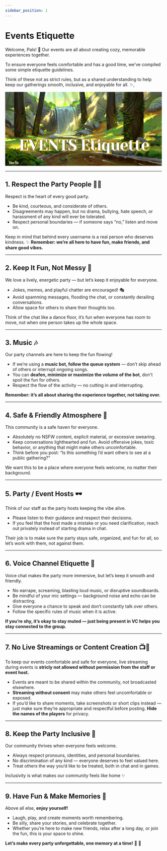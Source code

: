 ```yaml
---
sidebar_position: 1
---
```


# Events Etiquette

Welcome, Pals! 🥳 
Our events are all about creating cozy, memorable experiences together. 

To ensure everyone feels comfortable and has a good time, we’ve compiled some simple etiquette guidelines. 

Think of these not as strict rules, but as a shared understanding to help keep our gatherings smooth, inclusive, and enjoyable for all. ✨,

![Event Etiquette](./img/event_etiquette.png)  

---

## 1. Respect the Party People 💃🕺
Respect is the heart of every good party.
 - Be kind, courteous, and considerate of others.
 - Disagreements may happen, but no drama, bullying, hate speech, or harassment of any kind will ever be tolerated.
 - Respect personal boundaries — if someone says “no,” listen and move on.

Keep in mind that behind every username is a real person who deserves kindness.
✨ **Remember: we’re all here to have fun, make friends, and share good vibes.**

---
 
## 2. Keep It Fun, Not Messy 🍹
We love a lively, energetic party — but let’s keep it enjoyable for everyone.
 - Jokes, memes, and playful chatter are encouraged! 🎭
 - Avoid spamming messages, flooding the chat, or constantly derailing conversations.
 - Allow space for others to share their thoughts too.

Think of the chat like a dance floor, it’s fun when everyone has room to move, not when one person takes up the whole space. 

---

## 3. Music  🎶
Our party channels are here to keep the fun flowing!
 - If we’re using a **music bot, follow the queue system** — don’t skip ahead of others or interrupt ongoing songs.
 - You can **deafen, minimize or maximize the volume of the bot**, don't spoil the fun for others.
 - Respect the flow of the activity — no cutting in and interrupting.

**Remember: it’s all about sharing the experience together, not taking over.**

---

## 4. Safe & Friendly Atmosphere 🌈
This community is a safe haven for everyone.
 - Absolutely no NSFW content, explicit material, or excessive swearing.
 - Keep conversations lighthearted and fun. Avoid offensive jokes, toxic behavior, or anything that might make others uncomfortable.
 - Think before you post: “Is this something I’d want others to see at a public gathering?”

We want this to be a place where everyone feels welcome, no matter their background.

---

## 5. Party / Event Hosts 🕶️
Think of our staff as the party hosts keeping the vibe alive.
 - Please listen to their guidance and respect their decisions.
 - If you feel that the host made a mistake or you need clarification, reach out privately instead of starting drama in chat.

Their job is to make sure the party stays safe, organized, and fun for all, so let’s work with them, not against them. 

---

## 6. Voice Channel Etiquette 🎤
Voice chat makes the party more immersive, but let’s keep it smooth and friendly.
 - No earrape, screaming, blasting loud music, or disruptive soundboards.
 - Be mindful of your mic settings — background noise and echo can be distracting.
 - Give everyone a chance to speak and don’t constantly talk over others.
 - Follow the specific rules of music when it is active.

**If you’re shy, it’s okay to stay muted — just being present in VC helps you stay connected to the group.**

---

## 7. No Live Streamings or Content Creation 📺🚫
To keep our events comfortable and safe for everyone, live streaming during events is **stricly not allowed without permission from the staff or event host.**
 - Events are meant to be shared within the community, not broadcasted elsewhere.
 - **Streaming without consent** may make others feel uncomfortable or exposed.
 - If you’d like to share moments, take screenshots or short clips instead — just make sure they’re appropriate and respectful before posting. **Hide the names of the players** for privacy.

---

## 8. Keep the Party Inclusive 💌
Our community thrives when everyone feels welcome.
 - Always respect pronouns, identities, and personal boundaries.
 - No discrimination of any kind — everyone deserves to feel valued here.
 - Treat others the way you’d like to be treated, both in chat and in games.

Inclusivity is what makes our community feels like home ✨

---

## 9. Have Fun & Make Memories 📸
Above all else, **enjoy yourself!**
 - Laugh, play, and create moments worth remembering.
 - Be silly, share your stories, and celebrate together.
 - Whether you’re here to make new friends, relax after a long day, or join the fun, this is your space to shine.

**Let’s make every party unforgettable, one memory at a time!**  🥰 💚
